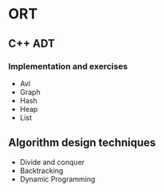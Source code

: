 # ORT
## C++ ADT 
### Implementation and exercises
<ul>
<li>Avl</li>
<li>Graph</li>
<li>Hash</li>
<li>Heap</li>
<li>List</li>
</ul>  

## Algorithm design techniques 
<ul>
<li>Divide and conquer</li>
<li>Backtracking</li>
<li>Dynamic Programming</li>
</ul>  
